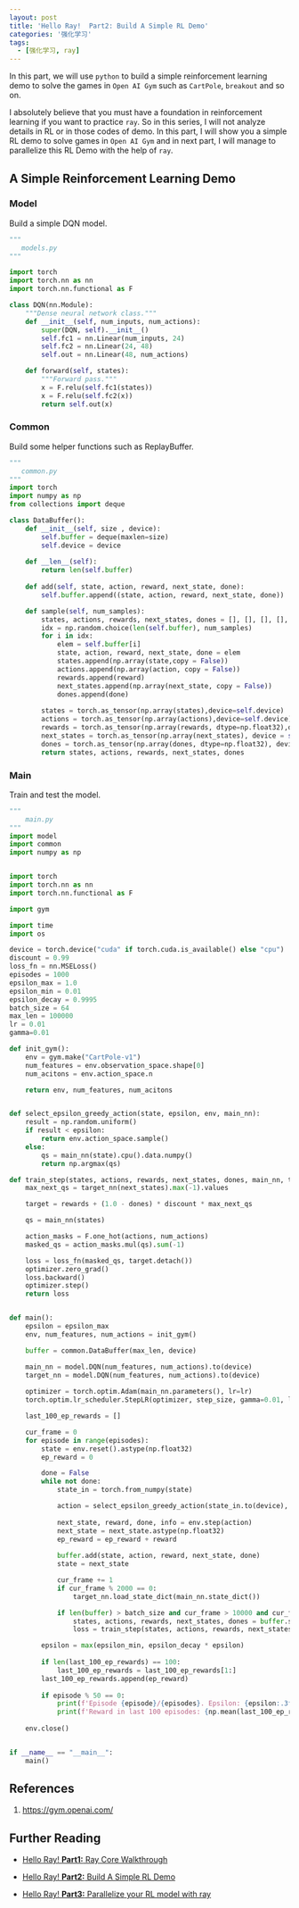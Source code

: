 ```yaml
---
layout: post
title: 'Hello Ray!  Part2: Build A Simple RL Demo'
categories: '强化学习'
tags:
  - [强化学习, ray]
---
```


In this part, we will use `python` to build a simple reinforcement learning demo to solve the games in `Open AI Gym` such as `CartPole`, `breakout`  and so on.

I absolutely believe that you must have a foundation in reinforcement learning if you want to practice `ray`. So in this series, I will not analyze details in RL or in those codes of demo. In this part, I will show you a simple RL demo to solve games in `Open AI Gym` and in next part, I will manage to parallelize this RL Demo with the help of `ray`.

## A Simple Reinforcement Learning Demo

### Model

Build a simple DQN model.

````python
"""
   models.py 
"""

import torch
import torch.nn as nn
import torch.nn.functional as F

class DQN(nn.Module):
    """Dense neural network class."""
    def __init__(self, num_inputs, num_actions):
        super(DQN, self).__init__()
        self.fc1 = nn.Linear(num_inputs, 24)
        self.fc2 = nn.Linear(24, 48)
        self.out = nn.Linear(48, num_actions)

    def forward(self, states):
        """Forward pass."""
        x = F.relu(self.fc1(states))
        x = F.relu(self.fc2(x))
        return self.out(x)
````



### Common

Build some helper functions such as ReplayBuffer.

````python
"""
   common.py 
"""
import torch
import numpy as np
from collections import deque

class DataBuffer():
    def __init__(self, size , device):
        self.buffer = deque(maxlen=size)
        self.device = device 
    
    def __len__(self):
        return len(self.buffer)
    
    def add(self, state, action, reward, next_state, done):
        self.buffer.append((state, action, reward, next_state, done))

    def sample(self, num_samples):
        states, actions, rewards, next_states, dones = [], [], [], [], []
        idx = np.random.choice(len(self.buffer), num_samples)
        for i in idx:
            elem = self.buffer[i]
            state, action, reward, next_state, done = elem
            states.append(np.array(state,copy = False))
            actions.append(np.array(action, copy = False))
            rewards.append(reward)
            next_states.append(np.array(next_state, copy = False))
            dones.append(done)
            
        states = torch.as_tensor(np.array(states),device=self.device)
        actions = torch.as_tensor(np.array(actions),device=self.device)
        rewards = torch.as_tensor(np.array(rewards, dtype=np.float32),device=self.device)
        next_states = torch.as_tensor(np.array(next_states), device = self.device)
        dones = torch.as_tensor(np.array(dones, dtype=np.float32), device = self.device)
        return states, actions, rewards, next_states, dones
````



### Main

Train and test the model.

````python
"""
    main.py
"""
import model
import common
import numpy as np


import torch
import torch.nn as nn
import torch.nn.functional as F

import gym

import time
import os

device = torch.device("cuda" if torch.cuda.is_available() else "cpu")
discount = 0.99
loss_fn = nn.MSELoss()  
episodes = 1000
epsilon_max = 1.0
epsilon_min = 0.01
epsilon_decay = 0.9995
batch_size = 64
max_len = 100000
lr = 0.01
gamma=0.01

def init_gym():
    env = gym.make("CartPole-v1")
    num_features = env.observation_space.shape[0]
    num_acitons = env.action_space.n

    return env, num_features, num_acitons


def select_epsilon_greedy_action(state, epsilon, env, main_nn):
    result = np.random.uniform()
    if result < epsilon:
        return env.action_space.sample()
    else:
        qs = main_nn(state).cpu().data.numpy()
        return np.argmax(qs)

def train_step(states, actions, rewards, next_states, dones, main_nn, target_nn, num_actions,optimizer):
    max_next_qs = target_nn(next_states).max(-1).values

    target = rewards + (1.0 - dones) * discount * max_next_qs

    qs = main_nn(states)

    action_masks = F.one_hot(actions, num_actions)
    masked_qs = action_masks.mul(qs).sum(-1)

    loss = loss_fn(masked_qs, target.detach())
    optimizer.zero_grad()
    loss.backward()
    optimizer.step()
    return loss


def main():
    epsilon = epsilon_max
    env, num_features, num_actions = init_gym()

    buffer = common.DataBuffer(max_len, device)

    main_nn = model.DQN(num_features, num_actions).to(device)
    target_nn = model.DQN(num_features, num_actions).to(device)
    
    optimizer = torch.optim.Adam(main_nn.parameters(), lr=lr)
    torch.optim.lr_scheduler.StepLR(optimizer, step_size, gamma=0.01, last_epoch=-1)

    last_100_ep_rewards = []

    cur_frame = 0
    for episode in range(episodes):
        state = env.reset().astype(np.float32)
        ep_reward = 0

        done = False
        while not done:
            state_in = torch.from_numpy(state)

            action = select_epsilon_greedy_action(state_in.to(device), epsilon, env, main_nn)
            
            next_state, reward, done, info = env.step(action)
            next_state = next_state.astype(np.float32)
            ep_reward = ep_reward + reward
            
            buffer.add(state, action, reward, next_state, done)
            state = next_state

            cur_frame += 1
            if cur_frame % 2000 == 0:
                target_nn.load_state_dict(main_nn.state_dict())

            if len(buffer) > batch_size and cur_frame > 10000 and cur_frame % 4 == 0:
                states, actions, rewards, next_states, dones = buffer.sample(batch_size)
                loss = train_step(states, actions, rewards, next_states, dones, main_nn, target_nn, num_actions, optimizer)

        epsilon = max(epsilon_min, epsilon_decay * epsilon)
        
        if len(last_100_ep_rewards) == 100:
            last_100_ep_rewards = last_100_ep_rewards[1:]
        last_100_ep_rewards.append(ep_reward)
        
        if episode % 50 == 0:
            print(f'Episode {episode}/{episodes}. Epsilon: {epsilon:.3f}.')
            print(f'Reward in last 100 episodes: {np.mean(last_100_ep_rewards):.2f}')
        
    env.close()


if __name__ == "__main__":
    main()


````



## References

1. https://gym.openai.com/ 





## Further Reading

- [Hello Ray!  **Part1:** Ray Core Walkthrough](https://ysyisyourbrother.github.io/Hello-Ray-Part1/)

- [Hello Ray!  **Part2:** Build A Simple RL Demo](https://ysyisyourbrother.github.io/Hello-Ray-Part2/)        

- [Hello Ray!  **Part3:** Parallelize your RL model with ray](https://ysyisyourbrother.github.io/Hello-Ray-Part3/)      